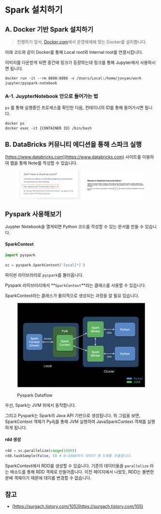 # Spark 설치하기



## A. Docker 기반 Spark 설치하기

> 진행하기 앞서, [Docker.com](https://www.docker.com)에서 운영체제에 맞는 Docker를 설치합니다.

아래 코드와 같이 Docker를 통해 Local root와 Internal root를 연결시킵니다.

이미지를 다운받게 되면 중간에 링크가 등장하는데 링크를 통해 Jupyter에서 사용하시면 됩니다.

```docker
docker run -it --rm 8888:8888 -v /Users/Local:/home/jovyan/work jupyter/pyspark-notebook
```

### A-1. JuypterNotebook 안으로 들어가는 법

`ps` 를 통해 실행중인 프로세스를 확인한 다음, 컨테이너의 ID를 통해 들어가시면 됩니다.

```
docker ps 
docker exec -it {CONTAINER ID} /bin/bash
```

## B. DataBricks 커뮤니티 에디션을 통해 스파크 실행

[https://www.databricks.com](https://www.databricks.com) 사이트를 이용하여 웹을 통해 Note를 작성할 수 있습니다.

<figure><img src="../.gitbook/assets/image (1).png" alt=""><figcaption></figcaption></figure>

###

## &#x20;Pyspark 사용해보기

Juypter Notebook을 열게되면 Python 코드를 작성할 수 있는 문서를 만들 수 있습니다.

#### SparkContext

```python
import pyspark

sc = pyspark.SparkContext('local[*]')
```

파이썬 라이브러리로 `pyspark`를 불러옵니다.&#x20;

Pyspark 라이브러리에서 **`SparkContext`**라는 클래스를 사용할 수 있습니다. &#x20;

SparkContext라는 클래스가 물리적으로 생성되는 과정을 알 필요 있습니다.&#x20;

<figure><img src="../.gitbook/assets/image (3).png" alt="" width="563"><figcaption><p>Pyspark Dataflow</p></figcaption></figure>

우선, Spark는 JVM 위에서 동작합니다.

그리고 Pyspark는 Spark의 Java API 기반으로 생성됩니다. 위 그림을 보면, SparkContext 객체가 Py4j를 통해 JVM 실행하여 JavaSparkContext 객체를 실행하게 됩니다.



#### rdd 생성

```python
rdd = sc.parallelize(range(1000))
rdd.taskSample(False, 5) # 0~1000까지 데이터 중 5개를 추출합니다.
```

SparkContext에서 RDD를 생성할 수 있습니다. 기존의 데이터들을 `parallelize` 라는 메소드를 통해 RDD 객체로 만들어줍니다. 이전 페이지에서 나왔듯, RDD는 불변한 분배 객체이기 때문에 데이를 변경할 수 없습니다.



## 참고

* [https://surgach.tistory.com/105](https://surgach.tistory.com/105)
